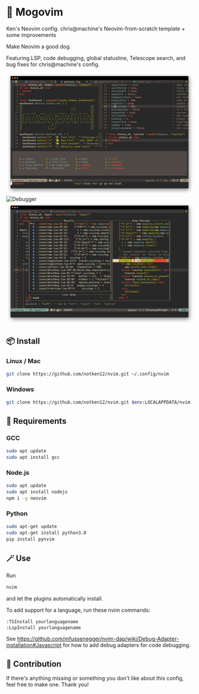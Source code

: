 # 🥭 Mogovim

Ken's Neovim config.
chris@machine's Neovim-from-scratch template + some improvements

Make Neovim a good dog.

Featuring LSP, code debugging, global statusline, Telescope search, and bug fixes for chris@machine's config.

![Editing](screenshots/editing.png)
![Debugger](screenshots/debugger.png])
![Telescope search](screenshots/telescope.png)

## 📦 Install

### Linux / Mac

```bash
git clone https://github.com/notken12/nvim.git ~/.config/nvim
```

### Windows

```bash
git clone https://github.com/notken12/nvim.git $env:LOCALAPPDATA/nvim
```

## 📃 Requirements

### GCC

```bash
sudo apt update
sudo apt install gcc
```

### Node.js

```bash
sudo apt update
sudo apt install nodejs
npm i -g neovim
```

### Python

```bash
sudo apt-get update
sudo apt-get install python3.8
pip install pynvim
```

## 🪄 Use

Run

```bash
nvim
```

and let the plugins automatically install.

To add support for a language, run these nvim commands:

```
:TSInstall yourlanguagename
:LspInstall yourlanguagename
```

See https://github.com/mfussenegger/nvim-dap/wiki/Debug-Adapter-installation#Javascript for how to add debug adapters for code debugging.

## 💞 Contribution

If there's anything missing or something you don't like about this config, feel free to make one. Thank you!
